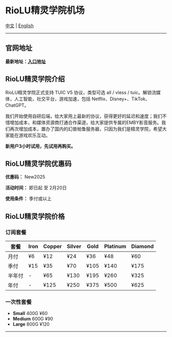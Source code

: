 # RioLU精灵学院机场

[中文](#中文) | [English](#english)

---

<div id="中文">

## 官网地址

**最新地址：[入口地址](https://final.riolu.icu/?code=qNgTTmy5)**

## RioLU精灵学院介绍

RioLU精灵学院正式支持 TUIC V5 协议，类型可选 all / vless / tuic。解锁流媒体，人工智能，社交平台，游戏加速，包括 Netflix、Disney+、TikTok、ChatGPT。

我们开始使用自研后端，给大家用上最新的协议，获得更好的延迟和速度；我们不惜增加成本，和媒体资源商打通合作渠道，给大家提供专属的EMBY影音服务。我们再次增加成本，置办了国内的幻兽帕鲁服务器，只因为我们是精灵学院，希望大家能在游戏欢乐互动。

**新用户3小时试用，先试用再购买。**

## RioLU精灵学院优惠码

**优惠码：** New2025

**活动时间：** 即日起 至 2月20日

**使用条件：** 季付或以上

## RioLU精灵学院价格

### 订阅套餐
|套餐|Iron|Copper|Silver|Gold|Platinum|Diamond|
|----|----|----|----|----|----|----|
|月付|¥6|¥12|¥24|¥36|¥48|¥60|
|季付|¥15|¥35|¥70|¥105|¥140|¥175|
|半年付|-|¥65|¥130|¥195|¥260|¥325|
|年付|-|¥125|¥250|¥375|¥500|¥625|

### 一次性套餐
- **Small** 400G ¥60
- **Medium** 600G ¥90  
- **Large** 800G ¥120

</div>

---

<div id="english" style="display:none">

## Official Website Address

**Latest Address：[riolu](https://final.riolu.icu/?code=qNgTTmy5)**

## RioLU Fairy Academy Introduction

RioLU Fairy Academy officially supports TUIC V5 protocol, with types selectable as all / vless / tuic. Unlock streaming media, artificial intelligence, social platforms, game acceleration, including Netflix, Disney+, TikTok, ChatGPT.

We have started using self-developed backend to provide everyone with the latest protocols for better latency and speed. We spare no cost to cooperate with media resource providers, offering exclusive EMBY audio-video services. We further increased costs to set up domestic Palworld servers, all because we are the Fairy Academy, hoping everyone can enjoy interactive gaming fun.

**New users get 3-hour free trial - try before you buy.**

## RioLU Fairy Academy Promo Code

**Promo Code:** New2025

**Promotion Period:** From now until February 20th

**Conditions:** Quarterly payment or above

## RioLU Fairy Academy Pricing

### Subscription Plans
|Plan|Iron|Copper|Silver|Gold|Platinum|Diamond|
|----|----|----|----|----|----|----|
|Monthly|¥6|¥12|¥24|¥36|¥48|¥60|
|Quarterly|¥15|¥35|¥70|¥105|¥140|¥175|
|Semi-Annual|-|¥65|¥130|¥195|¥260|¥325|
|Annual|-|¥125|¥250|¥375|¥500|¥625|

### One-time Packages
- **Small** 400G ¥60
- **Medium** 600G ¥90
- **Large** 800G ¥120
